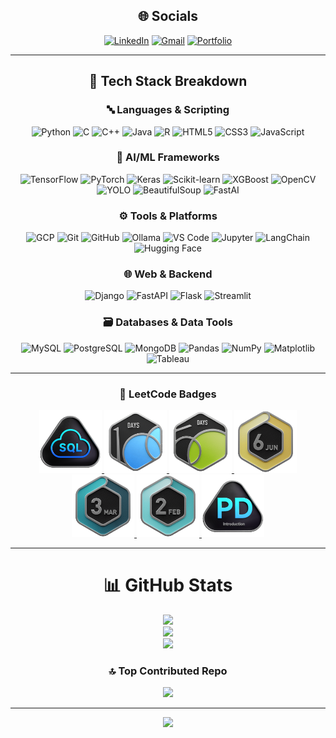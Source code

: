 <div align="center">

## 🌐 Socials

[![LinkedIn](https://img.shields.io/badge/LinkedIn-0077B5?style=for-the-badge&logo=linkedin&logoColor=white)](https://linkedin.com/in/mohnishkj)
[![Gmail](https://img.shields.io/badge/Gmail-D14836?style=for-the-badge&logo=gmail&logoColor=white)](mailto:mohnishkj@gmail.com)
[![Portfolio](https://img.shields.io/badge/Portfolio-Visit-%230077B5?style=for-the-badge&logo=About.me&logoColor=white)](https://mohnishkj.github.io/)

</div>


---

<div align="center">

## 🧠 Tech Stack Breakdown

### 🔤 Languages & Scripting  
![Python](https://img.shields.io/badge/Python-3670A0?style=for-the-badge&logo=python&logoColor=ffdd54)
![C](https://img.shields.io/badge/C-00599C?style=for-the-badge&logo=c&logoColor=white)
![C++](https://img.shields.io/badge/C++-00599C?style=for-the-badge&logo=c%2B%2B&logoColor=white)
![Java](https://img.shields.io/badge/Java-ED8B00?style=for-the-badge&logo=java&logoColor=white)
![R](https://img.shields.io/badge/R-276DC3?style=for-the-badge&logo=r&logoColor=white)
![HTML5](https://img.shields.io/badge/HTML5-E34F26?style=for-the-badge&logo=html5&logoColor=white)
![CSS3](https://img.shields.io/badge/CSS3-1572B6?style=for-the-badge&logo=css3&logoColor=white)
![JavaScript](https://img.shields.io/badge/JavaScript-F7DF1E?style=for-the-badge&logo=javascript&logoColor=black)

### 🤖 AI/ML Frameworks  
![TensorFlow](https://img.shields.io/badge/TensorFlow-FF6F00?style=for-the-badge&logo=tensorflow&logoColor=white)
![PyTorch](https://img.shields.io/badge/PyTorch-EE4C2C?style=for-the-badge&logo=pytorch&logoColor=white)
![Keras](https://img.shields.io/badge/Keras-D00000?style=for-the-badge&logo=keras&logoColor=white)
![Scikit-learn](https://img.shields.io/badge/Scikit_Learn-F7931E?style=for-the-badge&logo=scikit-learn&logoColor=white)
![XGBoost](https://img.shields.io/badge/XGBoost-FF6600?style=for-the-badge&logo=xgboost&logoColor=white)
![OpenCV](https://img.shields.io/badge/OpenCV-5C3EE8?style=for-the-badge&logo=opencv&logoColor=white)
![YOLO](https://img.shields.io/badge/YOLO-00FFFF?style=for-the-badge&logo=darkreader&logoColor=black)
![BeautifulSoup](https://img.shields.io/badge/BeautifulSoup-8B4513?style=for-the-badge&logo=python&logoColor=white)
![FastAI](https://img.shields.io/badge/FastAI-FF2C70?style=for-the-badge&logo=fastapi&logoColor=white)

### ⚙️ Tools & Platforms  
![GCP](https://img.shields.io/badge/GCP-4285F4?style=for-the-badge&logo=google-cloud&logoColor=white)
![Git](https://img.shields.io/badge/Git-F05032?style=for-the-badge&logo=git&logoColor=white)
![GitHub](https://img.shields.io/badge/GitHub-181717?style=for-the-badge&logo=github&logoColor=white)
![Ollama](https://img.shields.io/badge/Ollama-000000?style=for-the-badge&logo=vercel&logoColor=white)
![VS Code](https://img.shields.io/badge/VS_Code-007ACC?style=for-the-badge&logo=visual-studio-code&logoColor=white)
![Jupyter](https://img.shields.io/badge/Jupyter-F37626?style=for-the-badge&logo=jupyter&logoColor=white)
![LangChain](https://img.shields.io/badge/LangChain-000000?style=for-the-badge&logo=python&logoColor=white)
![Hugging Face](https://img.shields.io/badge/HuggingFace-FFD21F?style=for-the-badge&logo=huggingface&logoColor=black)

### 🌐 Web & Backend  
![Django](https://img.shields.io/badge/Django-092E20?style=for-the-badge&logo=django&logoColor=white)
![FastAPI](https://img.shields.io/badge/FastAPI-009688?style=for-the-badge&logo=fastapi&logoColor=white)
![Flask](https://img.shields.io/badge/Flask-000000?style=for-the-badge&logo=flask&logoColor=white)
![Streamlit](https://img.shields.io/badge/Streamlit-FF4B4B?style=for-the-badge&logo=streamlit&logoColor=white)

### 🗃️ Databases & Data Tools  
![MySQL](https://img.shields.io/badge/MySQL-4479A1?style=for-the-badge&logo=mysql&logoColor=white)
![PostgreSQL](https://img.shields.io/badge/PostgreSQL-336791?style=for-the-badge&logo=postgresql&logoColor=white)
![MongoDB](https://img.shields.io/badge/MongoDB-4EA94B?style=for-the-badge&logo=mongodb&logoColor=white)
![Pandas](https://img.shields.io/badge/Pandas-150458?style=for-the-badge&logo=pandas&logoColor=white)
![NumPy](https://img.shields.io/badge/NumPy-013243?style=for-the-badge&logo=numpy&logoColor=white)
![Matplotlib](https://img.shields.io/badge/Matplotlib-ffffff?style=for-the-badge&logo=matplotlib&logoColor=black)
![Tableau](https://img.shields.io/badge/Tableau-E97627?style=for-the-badge&logo=tableau&logoColor=white)

</div>


---
<div align="center">

<h3>🏅 LeetCode Badges</h3>
<a href="https://leetcode.com/u/Mohnish_KJ/">
  <img src="https://github.com/MohnishKJ/MohnishKJ/blob/main/assets/sql.gif" width="100" />
</a>
<a href="https://leetcode.com/u/Mohnish_KJ/">
  <img src="https://github.com/MohnishKJ/MohnishKJ/blob/main/assets/100.gif" width="100" />
</a>
<a href="https://leetcode.com/u/Mohnish_KJ/">
  <img src="https://github.com/MohnishKJ/MohnishKJ/blob/main/assets/50.gif" width="100" />
</a>
<a href="https://leetcode.com/u/Mohnish_KJ/">
  <img src="https://github.com/MohnishKJ/MohnishKJ/blob/main/assets/june.gif" width="100" />
</a>
<a href="https://leetcode.com/u/Mohnish_KJ/">
  <img src="https://github.com/MohnishKJ/MohnishKJ/blob/main/assets/march.gif" width="100" />
</a>
<a href="https://leetcode.com/u/Mohnish_KJ/">
  <img src="https://github.com/MohnishKJ/MohnishKJ/blob/main/assets/feb.gif" width="100" />
</a>
<a href="https://leetcode.com/u/Mohnish_KJ/">
  <img src="https://github.com/MohnishKJ/MohnishKJ/blob/main/assets/pandas.gif" width="100" />
</a>

</div>

---

<div align="center">

# 📊 GitHub Stats

![](https://github-readme-stats.vercel.app/api?username=MohnishKJ&theme=aura&hide_border=false&include_all_commits=false&count_private=true)<br/>
![](https://nirzak-streak-stats.vercel.app/?user=MohnishKJ&theme=aura&hide_border=false)<br/>
![](https://github-readme-stats.vercel.app/api/top-langs/?username=MohnishKJ&theme=aura&hide_border=false&include_all_commits=false&count_private=true&layout=compact)

### 🔝 Top Contributed Repo

![](https://github-contributor-stats.vercel.app/api?username=MohnishKJ&limit=5&theme=aura&combine_all_yearly_contributions=true)

</div>

---

<div align="center">

[![](https://visitcount.itsvg.in/api?id=MohnishKJ&icon=0&color=0)](https://visitcount.itsvg.in)

</div>

<!-- Proudly created with GPRM ( https://gprm.itsvg.in ) -->
